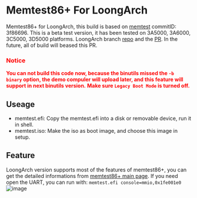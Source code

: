 # Memtest86+ For LoongArch

Memtest86+ for LoongArch, this build is based on [memtest](https://github.com/memtest86plus/memtest86plus) commitID: 3f86696.
This is a beta test version, it has been tested on 3A5000, 3A6000, 3C5000, 3D5000 platforms. LoongArch branch [repo](https://github.com/kilaterlee/memtest86plus/tree/SubmitLoongArch) and the [PR](https://github.com/memtest86plus/memtest86plus/pull/410). In the future, all of build will beased this PR.

### <font color=red>Notice</font>
<font color=red>**You can not build this code now, because the binutils missed the `-b binary` option, the demo compuler will upload later, and this feature will support in next binutils version.** </font>
<font color=red>**Make sure `Legacy Boot Mode` is turned off.** </font>

## Useage
* memtest.efi: Copy the memtest.efi into a disk or removable device, run it in shell.
* memtest.iso: Make the iso as boot image, and choose this image in setup.

## Feature
LoongArch version supports most of the features of memtest86+, you can get the detailed informations from [memtest86+ main page](https://memtest.org/).
If you need open the UART, you can run with: `memtest.efi console=mmio,0x1fe001e0`
![image](https://github.com/loongson/Firmware/blob/main/Image/Memtest86+.jpg)
